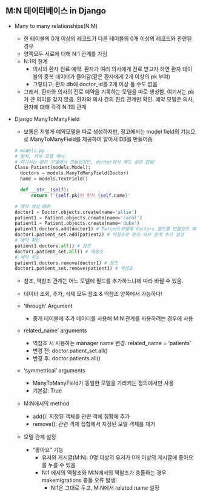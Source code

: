 ## M:N 데이터베이스 in Django

- Many to many relationships(N:M)
  - 한 테이블의 0개 이상의 레코드가 다른 테이블의 0개 이상의 레코드와 관련된 경우
  - 양쪽모두 서로에 대해 N:1 관계를 가짐
  - N:1의 한계
    - 의사와 환자 진료 예약. 환자가 여러 의사에게 진료 받고자 하면 환자 테이블의 중복 데이터가 들어감(같은 환자에게 2개 이상의 pk 부여)
    - 그렇다고, 환자 db에 doctor_id를 2개 이상 둘 수도 없음
  - 그래서, 환자와 의사의 진료 예약을 기록하는 모델을 따로 생성함. 여기서는 pk가 큰 의미를 갖지 않음. 환자와 의사 간의 진료 관계만 확인. 예약 모델은 의사, 환자에 대해 각각 N:1의 관계

- Django ManyToManyField
  - 보통은 저렇게 예약모델을 따로 생성하지만, 장고에서는 model field의 기능으로 ManyToManyField를 제공하여 알아서 DB를 만들어줌
  ```python
  # models.py
  # 환자, 의사 모델 예시.
  # 여기서는 환자 모델에서 만들었지만, doctor에서 해도 상관 없음!
  Class Patient(models.Model):
    doctors = models.ManyToManyField(Doctor)
    name = models.TextField()

    def __str__(self):
        return f'{self.pk}번 환자 {self.name}'

  # 예약 생성 ORM
  doctor1 = Doctor.objects.create(name='allie')
  patient1 = Patient.objects.create(name='carol')
  patient1 = Patient.objects.create(name='duke')
  patient1.doctors.add(doctor1) # Patient모델에 doctors 필드를 만들었기 때문에
  doctor1.patient_set.add(patient2) # 역참조로 환자-의사 관계 추가 설정
  # 예약 확인
  patient1.doctors.all() # 참조
  doctor1.patient_set.all() # 역참조
  # 예약 취소
  patient1.doctors.remove(doctor1) # 참조
  doctor1.patient_set.remove(patient1) # 역참조

  ```

  - 참조, 역참조 관계는 어느 모델에 필드를 추가하느냐에 따라 바뀔 수 있음. 
  - 데이터 조회, 추가, 삭제 모두 참조 & 역참조 양쪽에서 가능하다!
  - 'through' Argument
    - 중개 테이블에 추가 데이터를 사용해 M:N 관계를 사용하려는 경우에 사용
  - related_name’ arguments
    - 역참조 시 사용하는 manager name 변경. related_name = ‘patients’
    - 변경 전: doctor.patient_set.all()
    - 변경 후: doctor.patients.all()
  - ‘symmetrical’ arguments
    - ManyToManyField가 동일한 모델을 가리키는 정의에서만 사용
    - 기본값: True
  - M:N에서의 method
    - add(): 지정된 객체를 관련 객체 집합에 추가
    - remove(): 관련 객체 집합에서 지정된 모델 객체를 제거
    
  - 모델 관계 설정
    - “좋아요” 기능
        - 유저와 게시글(M:N). 0명 이상의 유저가 0개 이상의 게시글에 좋아요를 누를 수 있음
        - N:1 에서의 역참조와 M:N에서의 역참조가 충돌하는 경우 makemigrations 충돌 오류 발생!
            - N:1은 그대로 두고, M:N에서 related name 설정